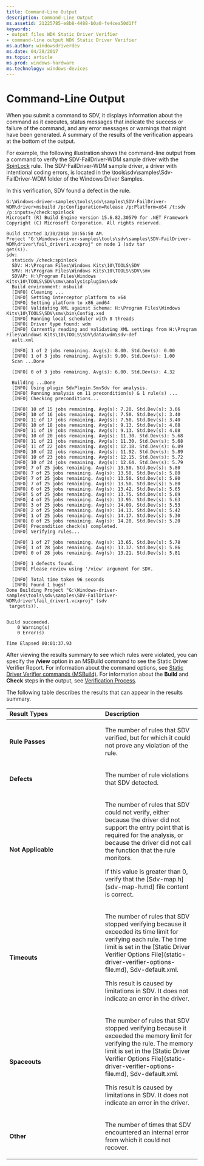 ```yaml
---
title: Command-Line Output
description: Command-Line Output
ms.assetid: 21225785-e8b8-4488-b0a0-fe4cea50d1ff
keywords:
- output files WDK Static Driver Verifier
- command-line output WDK Static Driver Verifier
ms.author: windowsdriverdev
ms.date: 04/20/2017
ms.topic: article
ms.prod: windows-hardware
ms.technology: windows-devices
---
```


# Command-Line Output


When you submit a command to SDV, it displays information about the command as it executes, status messages that indicate the success or failure of the command, and any error messages or warnings that might have been generated. A summary of the results of the verification appears at the bottom of the output.

For example, the following illustration shows the command-line output from a command to verify the SDV-FailDriver-WDM sample driver with the [SpinLock](wdm-spinlock.md) rule. The SDV-FailDriver-WDM sample driver, a driver with intentional coding errors, is located in the \\tools\\sdv\\samples\\Sdv-FailDriver-WDM folder of the Windows Driver Samples.

In this verification, SDV found a defect in the rule.

```
G:\Windows-driver-samples\tools\sdv\samples\SDV-FailDriver-WDM\driver>msbuild /p:Configuration=Release /p:Platform=x64 /t:sdv /p:inputs=/check:spinlock
Microsoft (R) Build Engine version 15.6.82.30579 for .NET Framework
Copyright (C) Microsoft Corporation. All rights reserved.

Build started 3/30/2018 10:56:50 AM.
Project "G:\Windows-driver-samples\tools\sdv\samples\SDV-FailDriver-WDM\driver\fail_driver1.vcxproj" on node 1 (sdv tar
get(s)).
sdv:
  staticdv /check:spinlock
  SDV: H:\Program Files\Windows Kits\10\TOOLS\SDV
  SMV: H:\Program Files\Windows Kits\10\TOOLS\SDV\smv
  SDVAP: H:\Program Files\Windows Kits\10\TOOLS\SDV\smv\analysisplugins\sdv
  Build environment: msbuild
  [INFO] Cleaning ...
  [INFO] Setting interceptor platform to x64
  [INFO] Setting platform to x86_amd64
  [INFO] Validating XML against schema: H:\Program Files\Windows Kits\10\TOOLS\SDV\smv\bin\Config.xsd
  [INFO] Running local scheduler with 8 threads
  [INFO] Driver type found: wdm
  [INFO] Currently reading and validating XML settings from H:\Program Files\Windows Kits\10\TOOLS\SDV\data\wdm\sdv-def
  ault.xml

  [INFO] 1 of 2 jobs remaining. Avg(s): 8.00. Std.Dev(s): 0.00
  [INFO] 1 of 3 jobs remaining. Avg(s): 9.00. Std.Dev(s): 1.00
  Scan ...Done

  [INFO] 0 of 3 jobs remaining. Avg(s): 6.00. Std.Dev(s): 4.32

  Building ...Done
  [INFO] Using plugin SdvPlugin.SmvSdv for analysis.
  [INFO] Running analysis on 11 precondition(s) & 1 rule(s) ...
  [INFO] Checking preconditions...

  [INFO] 10 of 15 jobs remaining. Avg(s): 7.20. Std.Dev(s): 3.66
  [INFO] 10 of 16 jobs remaining. Avg(s): 7.50. Std.Dev(s): 3.40
  [INFO] 11 of 17 jobs remaining. Avg(s): 7.50. Std.Dev(s): 3.40
  [INFO] 10 of 18 jobs remaining. Avg(s): 9.13. Std.Dev(s): 4.08
  [INFO] 11 of 19 jobs remaining. Avg(s): 9.13. Std.Dev(s): 4.08
  [INFO] 10 of 20 jobs remaining. Avg(s): 11.30. Std.Dev(s): 5.68
  [INFO] 11 of 21 jobs remaining. Avg(s): 11.30. Std.Dev(s): 5.68
  [INFO] 11 of 22 jobs remaining. Avg(s): 12.18. Std.Dev(s): 6.09
  [INFO] 10 of 22 jobs remaining. Avg(s): 11.92. Std.Dev(s): 5.89
  [INFO] 10 of 23 jobs remaining. Avg(s): 12.15. Std.Dev(s): 5.72
  [INFO] 10 of 24 jobs remaining. Avg(s): 12.64. Std.Dev(s): 5.79
  [INFO] 7 of 25 jobs remaining. Avg(s): 13.50. Std.Dev(s): 5.80
  [INFO] 7 of 25 jobs remaining. Avg(s): 13.50. Std.Dev(s): 5.80
  [INFO] 7 of 25 jobs remaining. Avg(s): 13.50. Std.Dev(s): 5.80
  [INFO] 7 of 25 jobs remaining. Avg(s): 13.50. Std.Dev(s): 5.80
  [INFO] 6 of 25 jobs remaining. Avg(s): 13.42. Std.Dev(s): 5.65
  [INFO] 5 of 25 jobs remaining. Avg(s): 13.75. Std.Dev(s): 5.69
  [INFO] 4 of 25 jobs remaining. Avg(s): 13.95. Std.Dev(s): 5.63
  [INFO] 3 of 25 jobs remaining. Avg(s): 14.09. Std.Dev(s): 5.53
  [INFO] 2 of 25 jobs remaining. Avg(s): 14.13. Std.Dev(s): 5.42
  [INFO] 1 of 25 jobs remaining. Avg(s): 14.17. Std.Dev(s): 5.30
  [INFO] 0 of 25 jobs remaining. Avg(s): 14.20. Std.Dev(s): 5.20
  [INFO] Precondition check(s) completed.
  [INFO] Verifying rules...

  [INFO] 1 of 27 jobs remaining. Avg(s): 13.65. Std.Dev(s): 5.78
  [INFO] 1 of 28 jobs remaining. Avg(s): 13.37. Std.Dev(s): 5.86
  [INFO] 0 of 28 jobs remaining. Avg(s): 13.21. Std.Dev(s): 5.81

  [INFO] 1 defects found.
  [INFO] Please review using '/view' argument for SDV.

  [INFO] Total time taken 96 seconds
  [INFO] Found 1 bugs!
Done Building Project "G:\Windows-driver-samples\tools\sdv\samples\SDV-FailDriver-WDM\driver\fail_driver1.vcxproj" (sdv
 target(s)).


Build succeeded.
    0 Warning(s)
    0 Error(s)

Time Elapsed 00:01:37.93
```

After viewing the results summary to see which rules were violated, you can specify the **/view** option in an MSBuild command to see the Static Driver Verifier Report. For information about the command options, see [Static Driver Verifier commands (MSBuild)](-static-driver-verifier-commands--msbuild-.md). For information about the **Build** and **Check** steps in the output, see [Verification Process](verification-process.md).

The following table describes the results that can appear in the results summary.

<table>
<colgroup>
<col width="50%" />
<col width="50%" />
</colgroup>
<thead>
<tr class="header">
<th align="left">Result Types</th>
<th align="left">Description</th>
</tr>
</thead>
<tbody>
<tr class="odd">
<td align="left"><p><strong>Rule Passes</strong></p></td>
<td align="left"><p>The number of rules that SDV verified, but for which it could not prove any violation of the rule.</p></td>
</tr>
<tr class="even">
<td align="left"><p><strong>Defects</strong></p></td>
<td align="left"><p>The number of rule violations that SDV detected.</p></td>
</tr>
<tr class="odd">
<td align="left"><p><strong>Not Applicable</strong></p></td>
<td align="left"><p>The number of rules that SDV could not verify, either because the driver did not support the entry point that is required for the analysis, or because the driver did not call the function that the rule monitors.</p>
<p>If this value is greater than 0, verify that the [Sdv-map.h](sdv-map-h.md) file content is correct.</p></td>
</tr>
<tr class="even">
<td align="left"><p><strong>Timeouts</strong></p></td>
<td align="left"><p>The number of rules that SDV stopped verifying because it exceeded its time limit for verifying each rule. The time limit is set in the [Static Driver Verifier Options File](static-driver-verifier-options-file.md), Sdv-default.xml.</p>
<p>This result is caused by limitations in SDV. It does not indicate an error in the driver.</p></td>
</tr>
<tr class="odd">
<td align="left"><p><strong>Spaceouts</strong></p></td>
<td align="left"><p>The number of rules that SDV stopped verifying because it exceeded the memory limit for verifying the rule. The memory limit is set in the [Static Driver Verifier Options File](static-driver-verifier-options-file.md), Sdv-default.xml.</p>
<p>This result is caused by limitations in SDV. It does not indicate an error in the driver.</p></td>
</tr>
<tr class="even">
<td align="left"><p><strong>Other</strong></p></td>
<td align="left"><p>The number of times that SDV encountered an internal error from which it could not recover.</p></td>
</tr>
</tbody>
</table>

 

 

 





